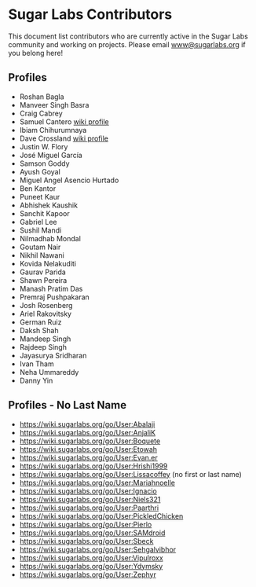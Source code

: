 # Sugar Labs Contributors

This document list contributors who are currently active in the Sugar Labs community and working on projects. Please email [www@sugarlabs.org](mailto:www@sugarlabs.org) if you belong here!  

## Profiles

* Roshan Bagla
* Manveer Singh Basra
* Craig Cabrey
* Samuel Cantero [wiki profile](https://wiki.sugarlabs.org/go/User:Scg)
* Ibiam Chihurumnaya
* Dave Crossland [wiki profile](https://wiki.sugarlabs.org/go/User:Davelab6)
* Justin W. Flory
* José Miguel García
* Samson Goddy
* Ayush Goyal
* Miguel Angel Asencio Hurtado
* Ben Kantor
* Puneet Kaur
* Abhishek Kaushik
* Sanchit Kapoor
* Gabriel Lee
* Sushil Mandi
* Nilmadhab Mondal
* Goutam Nair
* Nikhil Nawani
* Kovida Nelakuditi
* Gaurav Parida
* Shawn Pereira
* Manash Pratim Das
* Premraj Pushpakaran
* Josh Rosenberg
* Ariel Rakovitsky
* German Ruiz
* Daksh Shah
* Mandeep Singh
* Rajdeep Singh
* Jayasurya Sridharan
* Ivan Tham
* Neha Ummareddy
* Danny Yin


## Profiles - No Last Name

* <https://wiki.sugarlabs.org/go/User:Abalaji>
* <https://wiki.sugarlabs.org/go/User:AnjaliK>
* <https://wiki.sugarlabs.org/go/User:Boquete>
* <https://wiki.sugarlabs.org/go/User:Etowah>
* <https://wiki.sugarlabs.org/go/User:Evan.er>
* <https://wiki.sugarlabs.org/go/User:Hrishi1999>
* <https://wiki.sugarlabs.org/go/User:Lissacoffey> (no first or last name)
* <https://wiki.sugarlabs.org/go/User:Mariahnoelle>
* <https://wiki.sugarlabs.org/go/User:Ignacio>
* <https://wiki.sugarlabs.org/go/User:Niels321>
* <https://wiki.sugarlabs.org/go/User:Paarthri>
* <https://wiki.sugarlabs.org/go/User:PickledChicken>
* <https://wiki.sugarlabs.org/go/User:Pierlo>
* <https://wiki.sugarlabs.org/go/User:SAMdroid>
* <https://wiki.sugarlabs.org/go/User:Sbeck>
* <https://wiki.sugarlabs.org/go/User:Sehgalvibhor>
* <https://wiki.sugarlabs.org/go/User:Vipulroxx>
* <https://wiki.sugarlabs.org/go/User:Ydymsky>
* <https://wiki.sugarlabs.org/go/User:Zephyr>
